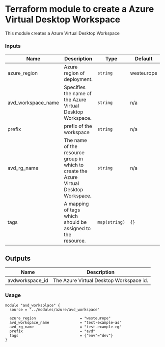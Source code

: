 # Terraform module to create a Azure Virtual Desktop Workspace
This module creates a Azure Virtual Desktop Workspace

### Inputs 

| Name | Description | Type | Default | Required |
|------|-------------|------|---------|:--------:|
| azure_region | Azure region of deployment. | `string` | westeurope | yes |
| avd_workspace_name | Specifies the name of the  Azure Virtual Desktop Workspace. | `string` | n/a | yes |
| prefix | prefix of the workspace | `string` | n/a | yes
| avd_rg_name | The name of the resource group in which to create the  Azure Virtual Desktop Workspace. | `string` | n/a | yes |
| tags | A mapping of tags which should be assigned to the resource. | `map(string)` | `{}` | no |

## Outputs

| Name | Description |
|------|-------------|
| avdworkspace_id | The Azure Virtual Desktop Workspace id. |

### Usage 
```
module "avd_worksplace" {
  source = "../modules/azure/avd_workspace"

  azure_region                    = "westeurope"
  avd_workspace_name              = "test-example-as"
  avd_rg_name                     = "test-example-rg"
  prefix                          = "avd"
  tags                            = {"env"="dev"}
}
```
